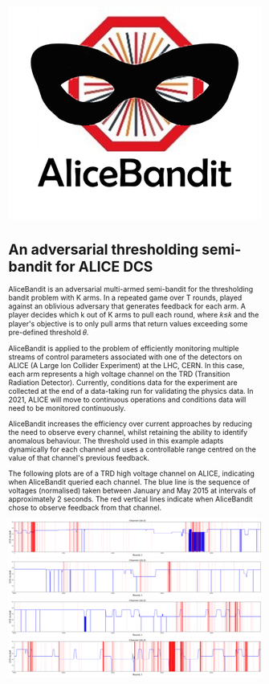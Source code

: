 ![Figure_0](AliceBandit_Logo.png)
# An adversarial thresholding semi-bandit for ALICE DCS
AliceBandit is an adversarial multi-armed semi-bandit for the thresholding bandit problem with K arms. In a repeated game over T rounds, played against an oblivious adversary that generates feedback for each arm. A player decides which k out of K arms to pull each round, where 𝑘≤𝑘
and the player's objective is to only pull arms that return values exceeding some pre-defined threshold 𝜃.

AliceBandit is applied to the problem of efficiently monitoring multiple streams of control parameters associated with one of the detectors on ALICE (A Large Ion Collider Experiment) at the LHC, CERN. In this case, each arm represents a high voltage channel on the TRD (Transition Radiation Detector). Currently, conditions data for the experiment are collected at the end of a data-taking run for validating the physics data. In 2021, ALICE will move to continuous operations and conditions data will need to be monitored continuously.

AliceBandit increases the efficiency over current approaches by reducing the need to observe every channel, whilst retaining the ability to identify anomalous behaviour. The threshold used in this example adapts dynamically for each channel and uses a controllable range centred on the value of that channel's previous feedback.

The following plots are of a TRD high voltage channel on ALICE, indicating when AliceBandit queried each channel. The blue line is the sequence of voltages (normalised) taken between January and May 2015 at intervals of approximately 2 seconds. The red vertical lines indicate when AliceBandit chose to observe feedback from that channel.

![Figure 1](TRD1.png)
![Figure 2](TRD2.png)
![Figure 3](TRD3.png)
![Figure 4](TRD4.png)
